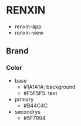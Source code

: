 # RENXIN

- renxin-app
- renxin-view


## Brand

### Color

- base
    - #1A1A1A: background
    - #F5F5F5: text
- primary
    - #B44C4C
- secondrys
    - #5F7994
